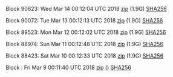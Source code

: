 Block 90623: Wed Mar 14 00:12:04 UTC 2018 [zip](https://dash-bootstrap.ams3.digitaloceanspaces.com/testnet/2018-03-14/bootstrap.dat.zip) (1.9G) [SHA256](https://dash-bootstrap.ams3.digitaloceanspaces.com/testnet/2018-03-14/sha256.txt)

Block 90072: Tue Mar 13 00:12:13 UTC 2018 [zip](https://dash-bootstrap.ams3.digitaloceanspaces.com/testnet/2018-03-13/bootstrap.dat.zip) (1.9G) [SHA256](https://dash-bootstrap.ams3.digitaloceanspaces.com/testnet/2018-03-13/sha256.txt)

Block 89523: Mon Mar 12 00:12:02 UTC 2018 [zip](https://dash-bootstrap.ams3.digitaloceanspaces.com/testnet/2018-03-12/bootstrap.dat.zip) (1.9G) [SHA256](https://dash-bootstrap.ams3.digitaloceanspaces.com/testnet/2018-03-12/sha256.txt)

Block 88974: Sun Mar 11 00:12:48 UTC 2018 [zip](https://dash-bootstrap.ams3.digitaloceanspaces.com/testnet/2018-03-11/bootstrap.dat.zip) (1.9G) [SHA256](https://dash-bootstrap.ams3.digitaloceanspaces.com/testnet/2018-03-11/sha256.txt)

Block 88423: Sat Mar 10 00:12:33 UTC 2018 [zip](https://dash-bootstrap.ams3.digitaloceanspaces.com/testnet/2018-03-10/bootstrap.dat.zip) (1.9G) [SHA256](https://dash-bootstrap.ams3.digitaloceanspaces.com/testnet/2018-03-10/sha256.txt)

Block : Fri Mar  9 00:11:40 UTC 2018 [zip](https://dash-bootstrap.ams3.digitaloceanspaces.com/testnet/2018-03-09/bootstrap.dat.zip) () [SHA256](https://dash-bootstrap.ams3.digitaloceanspaces.com/testnet/2018-03-09/sha256.txt)
